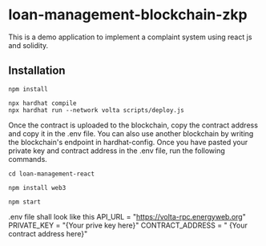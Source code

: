 # loan-management-blockchain-zkp

This is a demo application to implement a complaint system using react js and solidity.


## Installation
```shell
npm install
```
```shell
npx hardhat compile
npx hardhat run --network volta scripts/deploy.js
```
Once the contract is uploaded to the blockchain, copy the contract address and copy it in the .env file. You can also use another blockchain by writing the blockchain's endpoint in hardhat-config.
Once you have pasted your private key and contract address in the .env file, run the following commands.

```shell
cd loan-management-react
```

```shell
npm install web3
```

```shell
npm start
```
.env file shall look like this
API_URL = "https://volta-rpc.energyweb.org"
PRIVATE_KEY = "{Your prive key here}"
CONTRACT_ADDRESS = " {Your contract address here}"